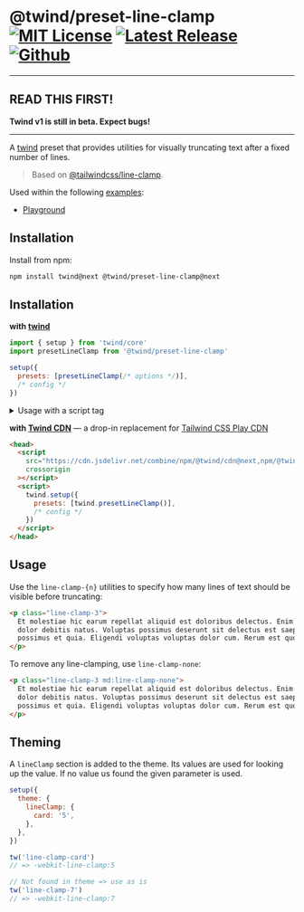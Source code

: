 # @twind/preset-line-clamp [![MIT License](https://flat.badgen.net/github/license/tw-in-js/twind)](https://github.com/tw-in-js/twind/blob/next/LICENSE) [![Latest Release](https://flat.badgen.net/npm/v/@twind/preset-line-clamp/next?icon=npm&label&cache=10800&color=blue)](https://www.npmjs.com/package/@twind/preset-line-clamp/v/next) [![Github](https://flat.badgen.net/badge/icon/tw-in-js%2Ftwind%23preset-line-clamp?icon=github&label)](https://github.com/tw-in-js/twind/tree/next/packages/preset-line-clamp)

---

## READ THIS FIRST!

**Twind v1 is still in beta. Expect bugs!**

---

A [twind](https://github.com/tw-in-js/twind/tree/next/packages/twind) preset that provides utilities for visually truncating text after a fixed number of lines.

> Based on [@tailwindcss/line-clamp](https://github.com/tailwindlabs/tailwindcss-line-clamp).

Used within the following [examples](https://github.com/tw-in-js/twind/tree/next/examples):

- [Playground](https://github.com/tw-in-js/twind/tree/next/examples/playground)

## Installation

Install from npm:

```sh
npm install twind@next @twind/preset-line-clamp@next
```

## Installation

**with [twind](https://github.com/tw-in-js/twind/tree/next/packages/twind)**

```js
import { setup } from 'twind/core'
import presetLineClamp from '@twind/preset-line-clamp'

setup({
  presets: [presetLineClamp(/* options */)],
  /* config */
})
```

<details><summary>Usage with a script tag</summary>

```html
<head>
  <script
    src="https://cdn.jsdelivr.net/combine/npm/twind@next,npm/@twind/preset-line-clamp@next"
    crossorigin
  ></script>
  <script>
    twind.setup({
      presets: [twind.presetLineClamp(/* options */)],
      /* config */
    })
  </script>
</head>
```

</details>

**with [Twind CDN](https://github.com/tw-in-js/twind/tree/next/packages/cdn)** — a drop-in replacement for [Tailwind CSS Play CDN](https://tailwindcss.com/docs/installation/play-cdn)

```html
<head>
  <script
    src="https://cdn.jsdelivr.net/combine/npm/@twind/cdn@next,npm/@twind/preset-line-clamp@next"
    crossorigin
  ></script>
  <script>
    twind.setup({
      presets: [twind.presetLineClamp()],
      /* config */
    })
  </script>
</head>
```

## Usage

Use the `line-clamp-{n}` utilities to specify how many lines of text should be visible before truncating:

```html
<p class="line-clamp-3">
  Et molestiae hic earum repellat aliquid est doloribus delectus. Enim illum odio porro ut omnis
  dolor debitis natus. Voluptas possimus deserunt sit delectus est saepe nihil. Qui voluptate
  possimus et quia. Eligendi voluptas voluptas dolor cum. Rerum est quos quos id ut molestiae fugit.
</p>
```

To remove any line-clamping, use `line-clamp-none`:

```html
<p class="line-clamp-3 md:line-clamp-none">
  Et molestiae hic earum repellat aliquid est doloribus delectus. Enim illum odio porro ut omnis
  dolor debitis natus. Voluptas possimus deserunt sit delectus est saepe nihil. Qui voluptate
  possimus et quia. Eligendi voluptas voluptas dolor cum. Rerum est quos quos id ut molestiae fugit.
</p>
```

## Theming

A `lineClamp` section is added to the theme. Its values are used for looking up the value. If no value us found the given parameter is used.

```js
setup({
  theme: {
    lineClamp: {
      card: '5',
    },
  },
})

tw('line-clamp-card')
// => -webkit-line-clamp:5

// Not found in theme => use as is
tw('line-clamp-7')
// => -webkit-line-clamp:7
```
